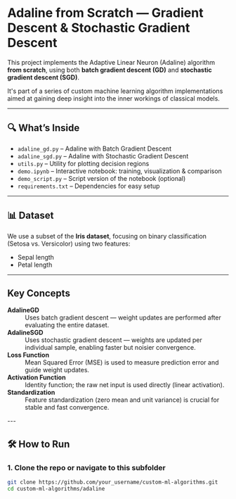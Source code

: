 # Adaline from Scratch — Gradient Descent & Stochastic Gradient Descent

This project implements the Adaptive Linear Neuron (Adaline) algorithm **from scratch**, using both **batch gradient descent (GD)** and **stochastic gradient descent (SGD)**.

It's part of a series of custom machine learning algorithm implementations aimed at gaining deep insight into the inner workings of classical models.

---

## 🔍 What’s Inside

- `adaline_gd.py` – Adaline with Batch Gradient Descent  
- `adaline_sgd.py` – Adaline with Stochastic Gradient Descent  
- `utils.py` – Utility for plotting decision regions  
- `demo.ipynb` – Interactive notebook: training, visualization & comparison  
- `demo_script.py` – Script version of the notebook (optional)
- `requirements.txt` – Dependencies for easy setup

---

## 📊 Dataset

We use a subset of the **Iris dataset**, focusing on binary classification (Setosa vs. Versicolor) using two features:

- Sepal length  
- Petal length

---

## Key Concepts

<dl> <dt><strong>AdalineGD</strong></dt> <dd>Uses batch gradient descent — weight updates are performed after evaluating the entire dataset.</dd> <dt><strong>AdalineSGD</strong></dt> <dd>Uses stochastic gradient descent — weights are updated per individual sample, enabling faster but noisier convergence.</dd> <dt><strong>Loss Function</strong></dt> <dd>Mean Squared Error (MSE) is used to measure prediction error and guide weight updates.</dd> <dt><strong>Activation Function</strong></dt> <dd>Identity function; the raw net input is used directly (linear activation).</dd> <dt><strong>Standardization</strong></dt> <dd>Feature standardization (zero mean and unit variance) is crucial for stable and fast convergence.</dd> </dl>
---

## 🛠️ How to Run

### 1. Clone the repo or navigate to this subfolder
```bash
git clone https://github.com/your_username/custom-ml-algorithms.git
cd custom-ml-algorithms/adaline

